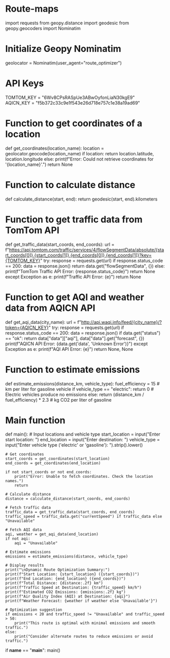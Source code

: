 # Route-maps
import requests
from geopy.distance import geodesic
from geopy.geocoders import Nominatim

# Initialize Geopy Nominatim
geolocator = Nominatim(user_agent="route_optimizer")

# API Keys
TOMTOM_KEY = "6Wv8CPsRASpUe3ABwOyfonLiaN30kgE9"  
AQICN_KEY = "f5b372c33c9e1f543e26d718e757c1e38a19ad69"   

# Function to get coordinates of a location
def get_coordinates(location_name):
    location = geolocator.geocode(location_name)
    if location:
        return location.latitude, location.longitude
    else:
        print(f"Error: Could not retrieve coordinates for '{location_name}'.")
        return None

# Function to calculate distance
def calculate_distance(start, end):
    return geodesic(start, end).kilometers

# Function to get traffic data from TomTom API
def get_traffic_data(start_coords, end_coords):
    url = f"https://api.tomtom.com/traffic/services/4/flowSegmentData/absolute/{start_coords[0]},{start_coords[1]},{end_coords[0]},{end_coords[1]}?key={TOMTOM_KEY}"
    try:
        response = requests.get(url)
        if response.status_code == 200:
            data = response.json()
            return data.get("flowSegmentData", {})
        else:
            print(f"TomTom Traffic API Error: {response.status_code}")
            return None
    except Exception as e:
        print(f"Traffic API Error: {e}")
        return None

# Function to get AQI and weather data from AQICN API
def get_aqi_data(city_name):
    url = f"http://api.waqi.info/feed/{city_name}/?token={AQICN_KEY}"
    try:
        response = requests.get(url)
        if response.status_code == 200:
            data = response.json()
            if data.get("status") == "ok":
                return data["data"]["aqi"], data["data"].get("forecast", {})
        print(f"AQICN API Error: {data.get('data', 'Unknown Error')}")
    except Exception as e:
        print(f"AQI API Error: {e}")
    return None, None

# Function to estimate emissions
def estimate_emissions(distance_km, vehicle_type):
    fuel_efficiency = 15  # km per liter for gasoline vehicle
    if vehicle_type == "electric":
        return 0  # Electric vehicles produce no emissions
    else:
        return (distance_km / fuel_efficiency) * 2.3  # kg CO2 per liter of gasoline

# Main function
def main():
    # Input locations and vehicle type
    start_location = input("Enter start location: ")
    end_location = input("Enter destination: ")
    vehicle_type = input("Enter vehicle type ('electric' or 'gasoline'): ").strip().lower()

    # Get coordinates
    start_coords = get_coordinates(start_location)
    end_coords = get_coordinates(end_location)

    if not start_coords or not end_coords:
        print("Error: Unable to fetch coordinates. Check the location names.")
        return

    # Calculate distance
    distance = calculate_distance(start_coords, end_coords)

    # Fetch traffic data
    traffic_data = get_traffic_data(start_coords, end_coords)
    traffic_speed = traffic_data.get("currentSpeed") if traffic_data else "Unavailable"

    # Fetch AQI data
    aqi, weather = get_aqi_data(end_location)
    if not aqi:
        aqi = "Unavailable"

    # Estimate emissions
    emissions = estimate_emissions(distance, vehicle_type)

    # Display results
    print("\nDynamic Route Optimization Summary:")
    print(f"Start Location: {start_location} ({start_coords})")
    print(f"End Location: {end_location} ({end_coords})")
    print(f"Total Distance: {distance:.2f} km")
    print(f"Traffic Speed at Destination: {traffic_speed} km/h")
    print(f"Estimated CO2 Emissions: {emissions:.2f} kg")
    print(f"Air Quality Index (AQI) at Destination: {aqi}")
    print(f"Weather Forecast: {weather if weather else 'Unavailable'}")

    # Optimization suggestion
    if emissions < 20 and traffic_speed != "Unavailable" and traffic_speed > 50:
        print("This route is optimal with minimal emissions and smooth traffic.")
    else:
        print("Consider alternate routes to reduce emissions or avoid traffic.")

if __name__ == "__main__":
    main()

